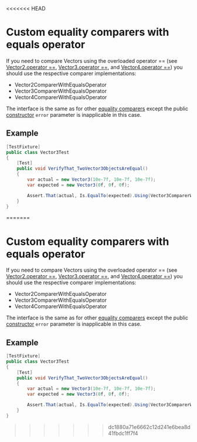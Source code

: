 <<<<<<< HEAD
# Custom equality comparers with equals operator

If you need to compare Vectors using the overloaded operator == (see [Vector2.operator ==](https://docs.unity3d.com/ScriptReference/Vector2-operator_eq.html),  [Vector3.operator ==](https://docs.unity3d.com/ScriptReference/Vector3-operator_eq.html), and [Vector4.operator ==](https://docs.unity3d.com/ScriptReference/Vector4-operator_eq.html))  you should use the respective comparer implementations:

- Vector2ComparerWithEqualsOperator
- Vector3ComparerWithEqualsOperator
- Vector4ComparerWithEqualsOperator

The interface is the same as for other [equality comparers](./reference-custom-equality-comparers.md) except the public [constructor](./reference-custom-equality-comparers.md#constructors) `error` parameter is inapplicable in this case. 

## Example

```c#
[TestFixture]
public class Vector3Test
{
    [Test]
    public void VerifyThat_TwoVector3ObjectsAreEqual()
    {
        var actual = new Vector3(10e-7f, 10e-7f, 10e-7f);
        var expected = new Vector3(0f, 0f, 0f);

        Assert.That(actual, Is.EqualTo(expected).Using(Vector3ComparerWithEqualsOperator.Instance));
    }
}
```

=======
# Custom equality comparers with equals operator

If you need to compare Vectors using the overloaded operator == (see [Vector2.operator ==](https://docs.unity3d.com/ScriptReference/Vector2-operator_eq.html),  [Vector3.operator ==](https://docs.unity3d.com/ScriptReference/Vector3-operator_eq.html), and [Vector4.operator ==](https://docs.unity3d.com/ScriptReference/Vector4-operator_eq.html))  you should use the respective comparer implementations:

- Vector2ComparerWithEqualsOperator
- Vector3ComparerWithEqualsOperator
- Vector4ComparerWithEqualsOperator

The interface is the same as for other [equality comparers](./reference-custom-equality-comparers.md) except the public [constructor](./reference-custom-equality-comparers.md#constructors) `error` parameter is inapplicable in this case. 

## Example

```c#
[TestFixture]
public class Vector3Test
{
    [Test]
    public void VerifyThat_TwoVector3ObjectsAreEqual()
    {
        var actual = new Vector3(10e-7f, 10e-7f, 10e-7f);
        var expected = new Vector3(0f, 0f, 0f);

        Assert.That(actual, Is.EqualTo(expected).Using(Vector3ComparerWithEqualsOperator.Instance));
    }
}
```

>>>>>>> dc1880a71e6662c12d241e6bea8d41fbdc1ff7f4

